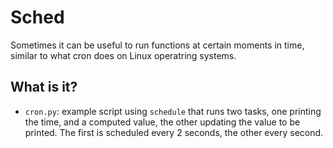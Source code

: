 # Sched

Sometimes it can be useful to run functions at certain moments in time,
similar to what cron does on Linux operatring systems.

## What is it?

* `cron.py`: example script using `schedule` that runs two tasks, one
    printing the time, and a computed value, the other updating the
    value to be printed.  The first is scheduled every 2 seconds, the
    other every second.
